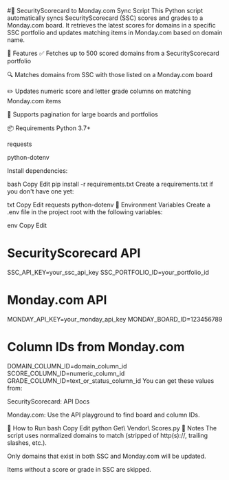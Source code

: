 #🔄 SecurityScorecard to Monday.com Sync Script
This Python script automatically syncs SecurityScorecard (SSC) scores and grades to a Monday.com board. It retrieves the latest scores for domains in a specific SSC portfolio and updates matching items in Monday.com based on domain name.

📁 Features
✅ Fetches up to 500 scored domains from a SecurityScorecard portfolio

🔍 Matches domains from SSC with those listed on a Monday.com board

✏️ Updates numeric score and letter grade columns on matching Monday.com items

🔁 Supports pagination for large boards and portfolios

📦 Requirements
Python 3.7+

requests

python-dotenv

Install dependencies:

bash
Copy
Edit
pip install -r requirements.txt
Create a requirements.txt if you don't have one yet:

txt
Copy
Edit
requests
python-dotenv
🔐 Environment Variables
Create a .env file in the project root with the following variables:

env
Copy
Edit
# SecurityScorecard API
SSC_API_KEY=your_ssc_api_key
SSC_PORTFOLIO_ID=your_portfolio_id

# Monday.com API
MONDAY_API_KEY=your_monday_api_key
MONDAY_BOARD_ID=123456789

# Column IDs from Monday.com
DOMAIN_COLUMN_ID=domain_column_id
SCORE_COLUMN_ID=numeric_column_id
GRADE_COLUMN_ID=text_or_status_column_id
You can get these values from:

SecurityScorecard: API Docs

Monday.com: Use the API playground to find board and column IDs.

🚀 How to Run
bash
Copy
Edit
python Get\ Vendor\ Scores.py
📝 Notes
The script uses normalized domains to match (stripped of http(s)://, trailing slashes, etc.).

Only domains that exist in both SSC and Monday.com will be updated.

Items without a score or grade in SSC are skipped.
